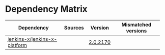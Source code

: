 # Dependency Matrix

Dependency | Sources | Version | Mismatched versions
---------- | ------- | ------- | -------------------
[jenkins-x/jenkins-x-platform](https://github.com/jenkins-x/jenkins-x-platform) |  | [2.0.2170](https://github.com/jenkins-x/jenkins-x-platform/releases/tag/v2.0.2170) | 
